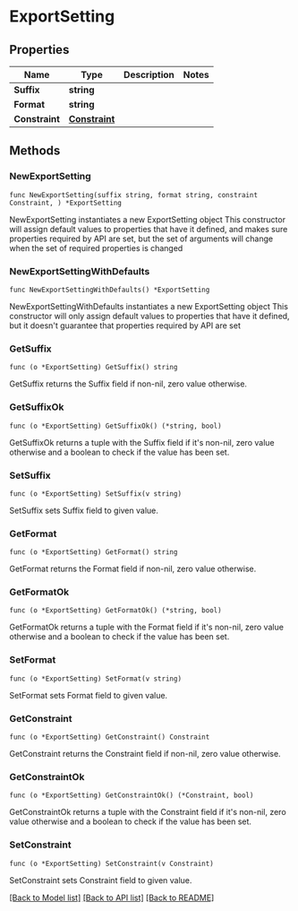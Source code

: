 # ExportSetting

## Properties

Name | Type | Description | Notes
------------ | ------------- | ------------- | -------------
**Suffix** | **string** |  | 
**Format** | **string** |  | 
**Constraint** | [**Constraint**](Constraint.md) |  | 

## Methods

### NewExportSetting

`func NewExportSetting(suffix string, format string, constraint Constraint, ) *ExportSetting`

NewExportSetting instantiates a new ExportSetting object
This constructor will assign default values to properties that have it defined,
and makes sure properties required by API are set, but the set of arguments
will change when the set of required properties is changed

### NewExportSettingWithDefaults

`func NewExportSettingWithDefaults() *ExportSetting`

NewExportSettingWithDefaults instantiates a new ExportSetting object
This constructor will only assign default values to properties that have it defined,
but it doesn't guarantee that properties required by API are set

### GetSuffix

`func (o *ExportSetting) GetSuffix() string`

GetSuffix returns the Suffix field if non-nil, zero value otherwise.

### GetSuffixOk

`func (o *ExportSetting) GetSuffixOk() (*string, bool)`

GetSuffixOk returns a tuple with the Suffix field if it's non-nil, zero value otherwise
and a boolean to check if the value has been set.

### SetSuffix

`func (o *ExportSetting) SetSuffix(v string)`

SetSuffix sets Suffix field to given value.


### GetFormat

`func (o *ExportSetting) GetFormat() string`

GetFormat returns the Format field if non-nil, zero value otherwise.

### GetFormatOk

`func (o *ExportSetting) GetFormatOk() (*string, bool)`

GetFormatOk returns a tuple with the Format field if it's non-nil, zero value otherwise
and a boolean to check if the value has been set.

### SetFormat

`func (o *ExportSetting) SetFormat(v string)`

SetFormat sets Format field to given value.


### GetConstraint

`func (o *ExportSetting) GetConstraint() Constraint`

GetConstraint returns the Constraint field if non-nil, zero value otherwise.

### GetConstraintOk

`func (o *ExportSetting) GetConstraintOk() (*Constraint, bool)`

GetConstraintOk returns a tuple with the Constraint field if it's non-nil, zero value otherwise
and a boolean to check if the value has been set.

### SetConstraint

`func (o *ExportSetting) SetConstraint(v Constraint)`

SetConstraint sets Constraint field to given value.



[[Back to Model list]](../README.md#documentation-for-models) [[Back to API list]](../README.md#documentation-for-api-endpoints) [[Back to README]](../README.md)


